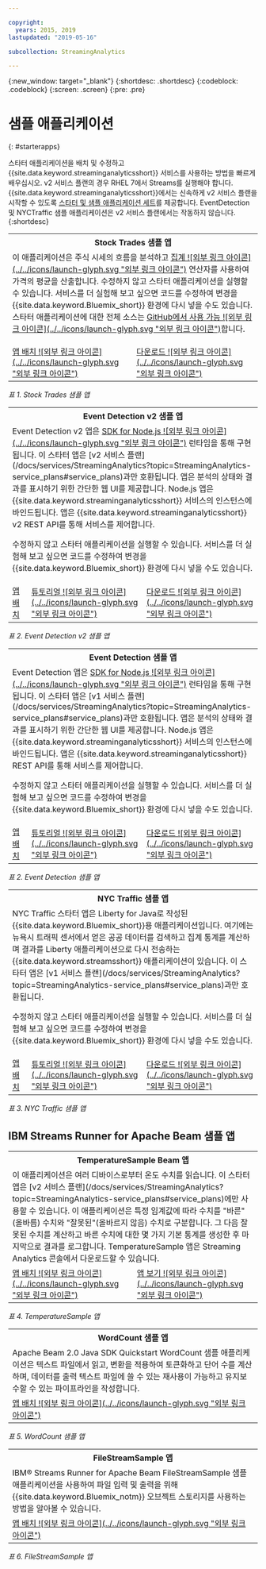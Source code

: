 ```yaml
---

copyright:
  years: 2015, 2019
lastupdated: "2019-05-16"

subcollection: StreamingAnalytics

---
```


<!-- Attribute definitions -->
{:new_window: target="_blank"}
{:shortdesc: .shortdesc}
{:codeblock: .codeblock}
{:screen: .screen}
{:pre: .pre}

# 샘플 애플리케이션
{: #starterapps}

스타터 애플리케이션을 배치 및 수정하고 {{site.data.keyword.streaminganalyticsshort}} 서비스를 사용하는 방법을 빠르게 배우십시오. v2 서비스 플랜의 경우 RHEL 7에서 Streams를 실행해야 합니다. {{site.data.keyword.streaminganalyticsshort}}에서는 신속하게 v2 서비스 플랜을 시작할 수 있도록 [ 스타터 및 샘플 애플리케이션 세트](https://developer.ibm.com/streamsdev/docs/starter-sample-apps-v2-plans/)를 제공합니다. EventDetection 및 NYCTraffic 샘플 애플리케이션은 v2 서비스 플랜에서는 작동하지 않습니다.
{:shortdesc}


<table summary="이 표의 첫 번째 행에는 Stock Trades 스타터 애플리케이션에 대한 설명이 있습니다. 표의 두 번째 행에는 다음이 포함되어 있습니다.
1. 첫 번째 열에는 Stock Trades 스타터 애플리케이션을 배치하는 방법에 대한 동영상 링크가 있습니다. 2. 두 번째 열에는 Stock Trades 스타터 애플리케이션을 직접 다운로드할 수 있는 링크가 있습니다.">
  <tr>
    <th id="stocktrades" colspan="3">Stock Trades 샘플 앱<br></th>
  </tr>
  <tr>
    <td headers="stocktrades" colspan="3">이 애플리케이션은 주식 시세의 흐름을 분석하고 <a href="https://www.ibm.com/support/knowledgecenter/SSCRJU_4.3.0/com.ibm.streams.toolkits.doc/spldoc/dita/tk$spl/op$spl.relational$Aggregate.html">집계 ![외부 링크 아이콘](../../icons/launch-glyph.svg "외부 링크 아이콘")</a> 연산자를 사용하여 가격의 평균을 산출합니다.
수정하지 않고 스타터 애플리케이션을 실행할 수 있습니다. 서비스를 더 실험해 보고 싶으면 코드를 수정하여 변경을 {{site.data.keyword.Bluemix_short}} 환경에 다시 넣을 수도 있습니다. 스타터 애플리케이션에 대한 전체 소스는 <a href="https://github.com/IBMStreams/samples/tree/master/QuickStart/TradesApp">GitHub에서 사용 가능 ![외부 링크 아이콘](../../icons/launch-glyph.svg "외부 링크 아이콘")</a>합니다.</p>
</td>
  </tr>
  <tr>
    <td headers="stocktrades"><a href="https://developer.ibm.com/streamsdev/videos/getting-started-streaming-analytics-service-using-trades-starter-application/" target="_blank">앱 배치 ![외부 링크 아이콘](../../icons/launch-glyph.svg "외부 링크 아이콘")</a><br></td>
    <td headers="stocktrades"><a href="https://github.com/IBMStreams/samples/raw/master/QuickStart/TradesApp/starterApp/StockTradesStarterApp.sab" target="_blank">다운로드 ![외부 링크 아이콘](../../icons/launch-glyph.svg "외부 링크 아이콘")</a></td>
  </tr>
</table>

*표 1. Stock Trades 샘플 앱*


<table summary="이 표의 첫 번째 행에는 Event Detection v2 샘플 애플리케이션에 대한 설명이 있습니다. 표의 두 번째 행에는 다음이 포함되어 있습니다.
1. 첫 번째 열에는 Event Detection v2 스타터 애플리케이션을 배치하는 방법에 대한 지시사항 링크가 있습니다. 2. 두 번째 열에는 Event Detection 스타터 애플리케이션 사용 방법에 대한 튜토리얼 링크가 있습니다. 3. 세 번째 열에는 Event Detection 스타터 애플리케이션을 직접 다운로드할 수 있는 링크가 있습니다.">
  <tr>
    <th id="EventDetection2" colspan="3">Event Detection v2 샘플 앱<br></th>
  </tr>
  <tr>
    <td colspan="3" headers="EventDetection2">Event Detection v2 앱은 <a href="https://{DomainName}/catalog/starters/sdk-for-nodejs/?cm_mmc=dw-_-bluemix-_-ba-bluemix-detect-complex-events-from-data-stream-trs-_-article">SDK for Node.js ![외부 링크 아이콘](../../icons/launch-glyph.svg "외부 링크 아이콘")</a> 런타임을 통해 구현됩니다. 이 스타터 앱은 [v2 서비스 플랜](/docs/services/StreamingAnalytics?topic=StreamingAnalytics-service_plans#service_plans)과만 호환됩니다.
앱은 분석의 상태와 결과를 표시하기 위한 간단한 웹 UI를 제공합니다.
Node.js 앱은 {{site.data.keyword.streaminganalyticsshort}} 서비스의 인스턴스에 바인드됩니다. 앱은 {{site.data.keyword.streaminganalyticsshort}} v2 REST API를 통해 서비스를 제어합니다.
<p>수정하지 않고 스타터 애플리케이션을 실행할 수 있습니다.
서비스를 더 실험해 보고 싶으면 코드를 수정하여 변경을 {{site.data.keyword.Bluemix_short}} 환경에 다시 넣을 수도 있습니다.</p>
</td>
  </tr>
  <tr>
    <td headers="EventDetection2"><a href="/docs/services/StreamingAnalytics?topic=StreamingAnalytics-starterapps_deploy#starterapps_deploy" target="_blank">앱 배치</a><br></td>
    <td headers="EventDetection2"><a href="https://developer.ibm.com/streamsdev/docs/detect-events-with-streams/" target="_blank">튜토리얼 ![외부 링크 아이콘](../../icons/launch-glyph.svg "외부 링크 아이콘")</a></td>
    <td headers="EventDetection2"><a href="https://streams-github-samples.mybluemix.net/?get=QuickStart/EventDetectionV2" target="_blank">다운로드 ![외부 링크 아이콘](../../icons/launch-glyph.svg "외부 링크 아이콘")</a></td>
  </tr>
</table>

*표 2. Event Detection v2 샘플 앱*
<table summary="이 표의 첫 번째 행에는 Event Detection 샘플 애플리케이션에 대한 설명이 있습니다. 표의 두 번째 행에는 다음 내용이 있습니다.
1. 첫 번째 행에는 Event Detection 스타터 애플리케이션 배치 방법에 대한 지시사항 링크가 있습니다. 2. 두 번째 행에는 Event Detection 스타터 애플리케이션 사용 방법에 대한 튜토리얼 링크가 있습니다.">
  <tr>
    <th id="EventDetection1" colspan="3">Event Detection 샘플 앱<br></th>
  </tr>
  <tr>
    <td headers="EventDetection1" colspan="3">Event Detection 앱은 <a href="https://{DomainName}/catalog/starters/sdk-for-nodejs/?cm_mmc=dw-_-bluemix-_-ba-bluemix-detect-complex-events-from-data-stream-trs-_-article">SDK for Node.js ![외부 링크 아이콘](../../icons/launch-glyph.svg "외부 링크 아이콘")</a> 런타임을 통해 구현됩니다.
이 스타터 앱은 [v1 서비스 플랜](/docs/services/StreamingAnalytics?topic=StreamingAnalytics-service_plans#service_plans)과만 호환됩니다. 앱은 분석의 상태와 결과를 표시하기 위한 간단한 웹 UI를 제공합니다.
Node.js 앱은 {{site.data.keyword.streaminganalyticsshort}} 서비스의 인스턴스에 바인드됩니다. 앱은 {{site.data.keyword.streaminganalyticsshort}} REST API를 통해 서비스를 제어합니다.
<p>수정하지 않고 스타터 애플리케이션을 실행할 수 있습니다.
서비스를 더 실험해 보고 싶으면 코드를 수정하여 변경을 {{site.data.keyword.Bluemix_short}} 환경에 다시 넣을 수도 있습니다.</p>
</td>
  </tr>
  <tr>
    <td headers="EventDetection1"><a href="/docs/services/StreamingAnalytics?topic=StreamingAnalytics-starterapps_deploy" target="_blank">앱 배치</a><br></td>
    <td headers="EventDetection1"><a href="https://developer.ibm.com/streamsdev/docs/detect-events-with-streams/" target="_blank">튜토리얼 ![외부 링크 아이콘](../../icons/launch-glyph.svg "외부 링크 아이콘")</a></td>
    <td headers="EventDetection1"><a href="https://streams-github-samples.mybluemix.net/?get=QuickStart/EventDetection" target="_blank">다운로드 ![외부 링크 아이콘](../../icons/launch-glyph.svg "외부 링크 아이콘")</a></td>
  </tr>
</table>

*표 2. Event Detection 샘플 앱*

<table summary="이 표의 첫 번째 행에는 뉴욕 트래픽 샘플 애플리케이션에 대한 설명이 있습니다. 표의 두 번째 행에는 다음 내용이 있습니다.
1. 첫 번째 행에는 뉴욕 트래픽 샘플 애플리케이션 배치 방법에 대한 지시사항 링크가 있습니다. 2. 두 번째 행에는 뉴욕 트래픽 샘플 애플리케이션 사용 방법에 대한 튜토리얼 링크가 있습니다.">
  <tr>
    <th id="NYCTraffic" colspan="3">NYC Traffic 샘플 앱<br></th>
  </tr>
  <tr>
    <td headers="NYCTraffic" colspan="3">NYC Traffic 스타터 앱은 Liberty for Java로 작성된 {{site.data.keyword.Bluemix_short}}용 애플리케이션입니다. 여기에는 뉴욕시 트래픽 센서에서 얻은 공공 데이터를 검색하고 집계 통계를 계산하며 결과를 Liberty 애플리케이션으로 다시 전송하는 {{site.data.keyword.streamsshort}} 애플리케이션이 있습니다. 이 스타터 앱은 [v1 서비스 플랜](/docs/services/StreamingAnalytics?topic=StreamingAnalytics-service_plans#service_plans)과만 호환됩니다.
<p>수정하지 않고 스타터 애플리케이션을 실행할 수 있습니다. 서비스를 더 실험해 보고 싶으면 코드를 수정하여 변경을 {{site.data.keyword.Bluemix_short}} 환경에 다시 넣을 수도 있습니다.</p>
</td>
  </tr>
  <tr>
    <td headers="NYCTraffic" deploylink><a href="/docs/services/StreamingAnalytics/?topic=StreamingAnalytics-starterapps_deploy" target="_blank">앱 배치</a><br></td>
    <td headers="NYCTraffic"><a href="https://developer.ibm.com/streamsdev/docs/bluemix-streaming-analytics-starter-application/" target="_blank">튜토리얼 ![외부 링크 아이콘](../../icons/launch-glyph.svg "외부 링크 아이콘")</a></td>
    <td headers="NYCTraffic"><a href="https://streams-github-samples.mybluemix.net/?get=QuickStart/NYCTraffic" target="_blank">다운로드 ![외부 링크 아이콘](../../icons/launch-glyph.svg "외부 링크 아이콘")</a></td>
  </tr>
</table>

*표 3. NYC Traffic 샘플 앱*

## IBM Streams Runner for Apache Beam 샘플 앱

<table summary="이 표의 첫 번째 행에는 TemperatureSample Beam 애플리케이션이 설명되어 있습니다. 이 표의 두 번째 행에는 TemperatureSample Beam 애플리케이션을 배치하는 방법에 대한 튜토리얼의 링크가 포함되어 있습니다.">
  <tr>
    <th id="TemperatureSample" colspan="3">TemperatureSample Beam 앱<br></th>
  </tr>
  <tr>
    <td headers="TemperatureSample" colspan="3">이 애플리케이션은 여러 디바이스로부터 온도 수치를 읽습니다. 이 스타터 앱은 [v2 서비스 플랜](/docs/services/StreamingAnalytics?topic=StreamingAnalytics-service_plans#service_plans)에만 사용할 수 있습니다. 이 애플리케이션은 특정 임계값에 따라 수치를 "바른"(올바름) 수치와 "잘못된"(올바르지 않음) 수치로 구분합니다. 그 다음 잘못된 수치를 계산하고 바른 수치에 대한 몇 가지 기본 통계를 생성한 후 마지막으로 결과를 로그합니다. TemperatureSample 앱은 Streaming Analytics 콘솔에서 다운로드할 수 있습니다.
</td>
  </tr>
  <tr>
    <td headers="TemperatureSample"><a href="http://ibmstreams.github.io/streamsx.documentation/docs/beamrunner/sample/#running-the-temperaturesample-application" target="_blank">앱 배치 ![외부 링크 아이콘](../../icons/launch-glyph.svg "외부 링크 아이콘")</a><br></td>
    <td headers="TemperatureSample"><a href="http://ibmstreams.github.io/streamsx.documentation/docs/beamrunner/sample/#viewing-the-running-application" target="_blank">앱 보기 ![외부 링크 아이콘](../../icons/launch-glyph.svg "외부 링크 아이콘")</a></td>
  </tr>
</table>

*표 4. TemperatureSample 앱*

<table summary="이 표의 첫 번째 행에는 WordCount Beam 샘플 애플리케이션이 설명되어 있습니다. 이 표의 두 번째 행에는 WordCount 샘플 애플리케이션을 배치하는 방법에 대한 튜토리얼의 링크가 포함되어 있습니다.">
  <tr>
    <th id="WordCountSample" colspan="3">WordCount 샘플 앱<br></th>
  </tr>
  <tr>
    <td headers="WordCountSample" colspan="3">Apache Beam 2.0 Java SDK Quickstart WordCount 샘플 애플리케이션은 텍스트 파일에서 읽고, 변환을 적용하여 토큰화하고 단어 수를 계산하며, 데이터를 출력 텍스트 파일에 쓸 수 있는 재사용이 가능하고 유지보수할 수 있는 파이프라인을 작성합니다.
</td>
  </tr>
  <tr>
    <td headers="WordCountSample"><a href="http://ibmstreams.github.io/streamsx.documentation/docs/beamrunner/wordcount/" target="_blank">앱 배치 ![외부 링크 아이콘](../../icons/launch-glyph.svg "외부 링크 아이콘")</a><br></td>
  </tr>
</table>

*표 5. WordCount 샘플 앱*

<table summary="이 표는 첫 번째 행에서 FileStreamSample 샘플 애플리케이션에 대해 설명합니다. 표에는 FileStreamSample 애플리케이션을 배치하는 방법에 대한 튜토리얼의 링크가 두 번째 행에 포함되어 있습니다.">
  <tr>
    <th id="FilterStreamSample" colspan="3">FileStreamSample 앱<br></th>
  </tr>
  <tr>
    <td headers="FilterStreamSample" colspan="3">IBM® Streams Runner for Apache Beam FileStreamSample 샘플 애플리케이션을 사용하여 파일 입력 및 출력을 위해 {{site.data.keyword.Bluemix_notm}} 오브젝트 스토리지를 사용하는 방법을 알아볼 수 있습니다.
</td>
  </tr>
  <tr>
    <td headers="FilterStreamSample"><a href="http://ibmstreams.github.io/streamsx.documentation/docs/beamrunner/objstor/" target="_blank">앱 배치 ![외부 링크 아이콘](../../icons/launch-glyph.svg "외부 링크 아이콘")</a><br></td>
  </tr>
</table>

*표 6. FileStreamSample 앱*
